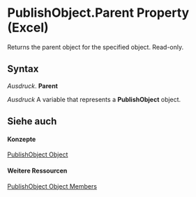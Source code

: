 
# PublishObject.Parent Property (Excel)

Returns the parent object for the specified object. Read-only.


## Syntax

 _Ausdruck_. **Parent**

 _Ausdruck_ A variable that represents a **PublishObject** object.


## Siehe auch


#### Konzepte


[PublishObject Object](da719d86-b65b-3bbd-c0fc-8b3113777540.md)
#### Weitere Ressourcen


[PublishObject Object Members](http://msdn.microsoft.com/library/3091c7b1-69f2-d523-7a43-1a72837f96d6%28Office.15%29.aspx)